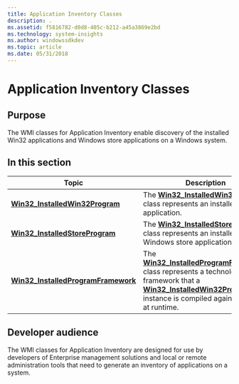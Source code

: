 ```yaml
---
title: Application Inventory Classes
description: .
ms.assetid: f5816782-d0d8-405c-b212-a45a3869e2bd
ms.technology: system-insights
ms.author: windowssdkdev
ms.topic: article
ms.date: 05/31/2018
---
```


# Application Inventory Classes

## Purpose

The WMI classes for Application Inventory enable discovery of the installed Win32 applications and Windows store applications on a Windows system.

## In this section



| Topic                                                                                  | Description                                                                                                                                                                                                                                                    |
|----------------------------------------------------------------------------------------|----------------------------------------------------------------------------------------------------------------------------------------------------------------------------------------------------------------------------------------------------------------|
| [**Win32\_InstalledWin32Program**](win32-installedwin32program.md)<br/>         | The [**Win32\_InstalledWin32Program**](win32-installedwin32program.md) class represents an installed Win32 application.<br/>                                                                                                                            |
| [**Win32\_InstalledStoreProgram**](win32-installedstoreprogram.md)<br/>         | The [**Win32\_InstalledStoreProgram**](win32-installedstoreprogram.md) class represents an installed Windows store application.<br/>                                                                                                                    |
| [**Win32\_InstalledProgramFramework**](win32-installedprogramframework.md)<br/> | The [**Win32\_InstalledProgramFramework**](win32-installedprogramframework.md) class represents a technology framework that a [**Win32\_InstalledWin32Program**](win32-installedwin32program.md) instance is compiled against or uses at runtime.<br/> |



 

## Developer audience

The WMI classes for Application Inventory are designed for use by developers of Enterprise management solutions and local or remote administration tools that need to generate an inventory of applications on a system.

 

 





